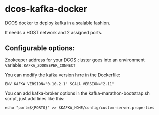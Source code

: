# dcos-kafka-docker
DCOS docker to deploy kafka in a scalable fashion.

It needs a HOST network and 2 assigned ports.

## Configurable options:

Zookeeper address for your DCOS cluster goes into an environment variable:
```KAFKA_ZOOKEEPER_CONNECT```

You can modify the kafka version here in the Dockerfile:
```
ENV KAFKA_VERSION="0.10.2.1" SCALA_VERSION="2.11"
```

You can add kafka-broker options in the kafka-marathon-bootstrap.sh script, just add lines like this:
```
echo "port=${PORT0}" >> $KAFKA_HOME/config/custom-server.properties
```
